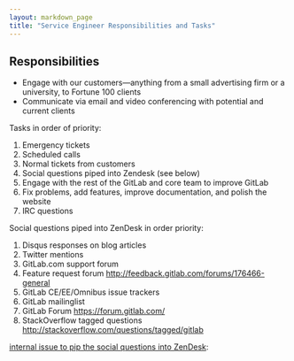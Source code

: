 ```yaml
---
layout: markdown_page
title: "Service Engineer Responsibilities and Tasks"
---
```


## Responsibilities

* Engage with our customers—anything from a small advertising firm or a university, to Fortune 100 clients
* Communicate via email and video conferencing with potential and current clients

Tasks in order of priority:

1. Emergency tickets
1. Scheduled calls
1. Normal tickets from customers
1. Social questions piped into Zendesk (see below)
1. Engage with the rest of the GitLab and core team to improve GitLab
1. Fix problems, add features, improve documentation, and polish the website
1. IRC questions

Social questions piped into ZenDesk in order priority:

1. Disqus responses on blog articles
1. Twitter mentions
1. GitLab.com support forum
1. Feature request forum http://feedback.gitlab.com/forums/176466-general
1. GitLab CE/EE/Omnibus issue trackers
1. GitLab mailinglist
1. GitLab Forum https://forum.gitlab.com/
1. StackOverflow tagged questions http://stackoverflow.com/questions/tagged/gitlab

[internal issue to pip the social questions into ZenDesk](https://dev.gitlab.org/gitlab/organization/issues/306):